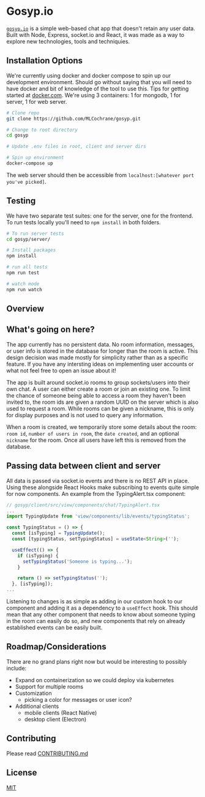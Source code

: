 # Gosyp.io
<!-- ![stronghold logo](img/stronghold-logo-left.png) -->

<!-- [![Downloads](http://pepy.tech/badge/stronghold)](http://pepy.tech/count/stronghold) -->

[`gosyp.io`](https://gosyp.io/) is a simple web-based chat app that doesn't retain any user data. Built with Node, Express, socket.io and React, it was made as a way to explore new technologies, tools and techniquies.

## **Installation Options**
We're currently using docker and docker compose to spin up our development environment. Should go without saying that you will need to have docker and bit of knowledge of the tool to use this. Tips for getting started at [docker.com](https://www.docker.com/get-started). We're using 3 containers: 1 for mongodb, 1 for server, 1 for web server.
```bash
# Clone repo
git clone https://github.com/MLCochrane/gosyp.git

# Change to root directory
cd gosyp

# Update .env files in root, client and server dirs

# Spin up environment
docker-compose up
```

The web server should then be accessible from `localhost:[whatever port you've picked]`.
## **Testing**
We have two separate test suites: one for the server, one for the frontend. To run tests locally you'll need to `npm install` in both folders.

```bash
# To run server tests
cd gosyp/server/

# Install packages
npm install

# run all tests
npm run test

# watch mode
npm run watch
```
## **Overview**
## What's going on here?
The app currently has no persistent data. No room information, messages, or user info is stored in the database for longer than the room is active. This design decision was made mostly for simplicity rather than as a specific feature. If you have any intersting ideas on implementing user accounts or what not feel free to open an issue about it!

The app is built around socket.io rooms to group sockets/users into their own chat. A user can either create a room or join an existing one. To limit the chance of someone being able to access a room they haven't been invited to, the room ids are given a random UUID on the server which is also used to request a room. While rooms can be given a nickname, this is only for display purposes and is not used to query any information.

When a room is created, we temporarily store some details about the room: `room id`, `number of users in room`, the `date created`, and an optional `nickname` for the room. Once all users have left this is removed from the database.

## Passing data between client and server
All data is passed via socket.io events and there is no REST API in place. Using these alongside React Hooks make subscribing to events quite simple for now components. An example from the TypingAlert.tsx component:
```typescript
// gosyp/client/src/view/components/chat/TypingAlert.tsx
...
import TypingUpdate from 'view/components/lib/events/typingStatus';

const TypingStatus = () => {
  const [isTyping] = TypingUpdate();
  const [typingStatus, setTypingStatus] = useState<String>('');

  useEffect(() => {
    if (isTyping) {
      setTypingStatus('Someone is typing...');
    }

    return () => setTypingStatus('');
  }, [isTyping]);
...
```
Listening to changes is as simple as adding in our custom hook to our component and adding it as a dependency to a `useEffect` hook. This should mean that any other component that needs to know about someone typing in the room can easily do so, and new components that rely on already established events can be easily built.

## **Roadmap/Considerations**
There are no grand plans right now but would be interesting to possibly include:

- Expand on containerization so we could deploy via kubernetes
- Support for multiple rooms
- Customization
  - picking a color for messages or user icon?
- Additional clients
  - mobile clients (React Native)
  - desktop client (Electron)

## **Contributing**
Please read [CONTRIBUTING.md](https://github.com/MLCochrane/gosyp/blob/master/.github/CONTRIBUTING.md)

## **License**
[MIT](https://github.com/MLCochrane/gosyp/blob/master/.github/LICENSE.md)

